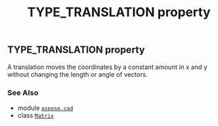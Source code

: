﻿---
title: TYPE_TRANSLATION property
second_title: Aspose.CAD for Python via .NET API References
description: 
type: docs
weight: 200
url: /python-net/aspose.cad/matrix/type_translation/
is_root: false
---

## TYPE_TRANSLATION property


A translation moves the coordinates by a constant amount in x
and y without changing the length or angle of vectors.

### See Also
* module [`aspose.cad`](../../)
* class [`Matrix`](/cad/python-net/aspose.cad/matrix)
